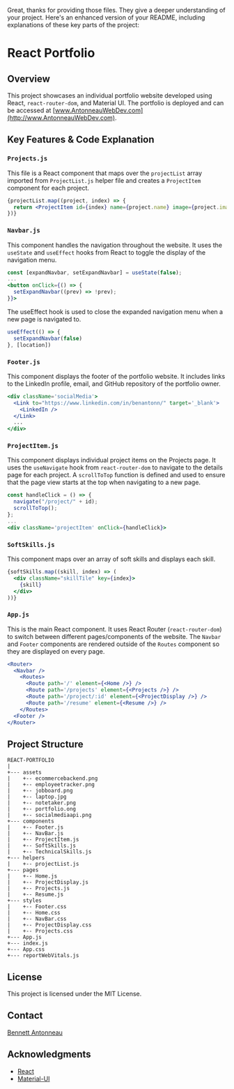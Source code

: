 Great, thanks for providing those files. They give a deeper understanding of your project. Here's an enhanced version of your README, including explanations of these key parts of the project:

# React Portfolio

## Overview

This project showcases an individual portfolio website developed using React, `react-router-dom`, and Material UI. The portfolio is deployed and can be accessed at [www.AntonneauWebDev.com](http://www.AntonneauWebDev.com).

## Key Features & Code Explanation

### `Projects.js`
This file is a React component that maps over the `projectList` array imported from `ProjectList.js` helper file and creates a `ProjectItem` component for each project.

```jsx
{projectList.map((project, index) => {
  return <ProjectItem id={index} name={project.name} image={project.image} />
})}
```

### `Navbar.js`
This component handles the navigation throughout the website. It uses the `useState` and `useEffect` hooks from React to toggle the display of the navigation menu.

```jsx
const [expandNavbar, setExpandNavbar] = useState(false);
...
<button onClick={() => {
  setExpandNavbar((prev) => !prev);
}}>
```

The useEffect hook is used to close the expanded navigation menu when a new page is navigated to.

```jsx
useEffect(() => {
  setExpandNavbar(false)
}, [location])
```

### `Footer.js`
This component displays the footer of the portfolio website. It includes links to the LinkedIn profile, email, and GitHub repository of the portfolio owner.

```jsx
<div className='socialMedia'>
  <Link to="https://www.linkedin.com/in/benantonn/" target='_blank'>
    <LinkedIn />
  </Link>
  ...
</div>
```

### `ProjectItem.js`
This component displays individual project items on the Projects page. It uses the `useNavigate` hook from `react-router-dom` to navigate to the details page for each project. A `scrollToTop` function is defined and used to ensure that the page view starts at the top when navigating to a new page.

```jsx
const handleClick = () => {
  navigate("/project/" + id);
  scrollToTop();
};
...
<div className='projectItem' onClick={handleClick}>
```

### `SoftSkills.js`
This component maps over an array of soft skills and displays each skill.

```jsx
{softSkills.map((skill, index) => (
  <div className="skillTile" key={index}>
    {skill}
  </div>
))}
```

### `App.js`
This is the main React component. It uses React Router (`react-router-dom`) to switch between different pages/components of the website. The `Navbar` and `Footer` components are rendered outside of the `Routes` component so they are displayed on every page.

```jsx
<Router>
  <Navbar />
    <Routes>
      <Route path='/' element={<Home />} />
      <Route path='/projects' element={<Projects />} />
      <Route path='/project/:id' element={<ProjectDisplay />} />
      <Route path='/resume' element={<Resume />} />
    </Routes>
  <Footer />
</Router>
```

## Project Structure
```
REACT-PORTFOLIO
|
+--- assets
|    +-- ecommercebackend.png
|    +-- employeetracker.png
|    +-- jobboard.png
|    +-- laptop.jpg
|    +-- notetaker.png
|    +-- portfolio.ong
|    +-- socialmediaapi.png
+--- components
|    +-- Footer.js
|    +-- NavBar.js
|    +-- ProjectItem.js
|    +-- SoftSkills.js
|    +-- TechnicalSkills.js
+--- helpers
|    +-- projectList.js
+--- pages
|    +-- Home.js
|    +-- ProjectDisplay.js
|    +-- Projects.js
|    +-- Resume.js
+--- styles
|    +-- Footer.css
|    +-- Home.css
|    +-- NavBar.css
|    +-- ProjectDisplay.css
|    +-- Projects.css
+--- App.js
+--- index.js
+--- App.css
+--- reportWebVitals.js
```

## License
This project is licensed under the MIT License.

## Contact
[Bennett Antonneau](mailto:benantonn@gmail.com)

## Acknowledgments
- [React](https://reactjs.org/)
- [Material-UI](https://material-ui.com/)
